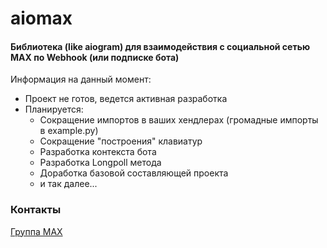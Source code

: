 # aiomax

#### Библиотека (like aiogram) для взаимодействия с социальной сетью MAX по Webhook (или подписке бота)

Информация на данный момент:
* Проект не готов, ведется активная разработка
* Планируется:
    + Сокращение импортов в ваших хендлерах (громадные импорты в example.py)
    + Сокращение "построения" клавиатур
    + Разработка контекста бота
    + Разработка Longpoll метода
    + Доработка базовой составляющей проекта
    + и так далее...

### Контакты
[Группа MAX](https://max.ru/join/IPAok63C3vFqbWTFdutMUtjmrAkGqO56YeAN7iyDfc8)